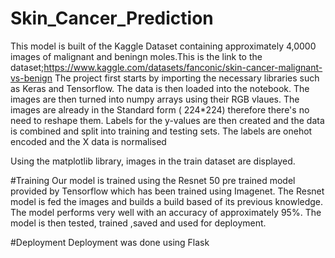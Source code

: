 # Skin_Cancer_Prediction
This model is built of the Kaggle Dataset containing approximately 4,0000 images of malignant and beningn moles.This is the link to the dataset;https://www.kaggle.com/datasets/fanconic/skin-cancer-malignant-vs-benign 
The project first starts by importing the necessary libraries such as Keras and Tensorflow. The data is then loaded into the notebook. The images are then turned into numpy arrays using their RGB vlaues. The images are already in the Standard form ( 224*224) therefore there's no need to reshape them.
Labels for the y-values are then created and the data is combined and split into training and testing sets. The labels are onehot encoded and the X data is normalised

Using the matplotlib library, images in the train dataset are displayed.

#Training
Our model is trained using the Resnet 50 pre trained model provided by Tensorflow which has been trained using Imagenet. The Resnet model is fed the images and builds a build based of its previous knowledge. The model performs very well with an accuracy of approximately 95%. The model is then tested, trained ,saved and used for deployment.

#Deployment
Deployment was done using Flask

